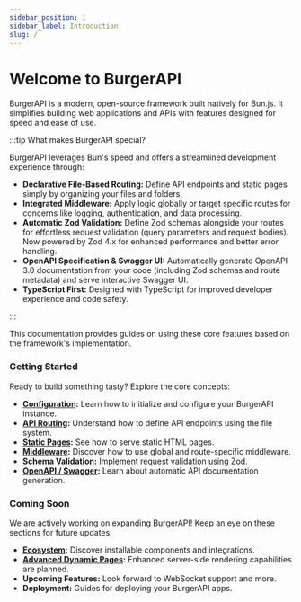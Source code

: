 ```yaml
---
sidebar_position: 1
sidebar_label: Introduction
slug: /
---
```


# Welcome to BurgerAPI

BurgerAPI is a modern, open-source framework built natively for Bun.js. It simplifies building web applications and APIs with features designed for speed and ease of use.

:::tip What makes BurgerAPI special?

BurgerAPI leverages Bun's speed and offers a streamlined development experience through:

- **Declarative File-Based Routing:** Define API endpoints and static pages simply by organizing your files and folders.
- **Integrated Middleware:** Apply logic globally or target specific routes for concerns like logging, authentication, and data processing.
- **Automatic Zod Validation:** Define Zod schemas alongside your routes for effortless request validation (query parameters and request bodies). Now powered by Zod 4.x for enhanced performance and better error handling.
- **OpenAPI Specification & Swagger UI:** Automatically generate OpenAPI 3.0 documentation from your code (including Zod schemas and route metadata) and serve interactive Swagger UI.
- **TypeScript First:** Designed with TypeScript for improved developer experience and code safety.

:::

This documentation provides guides on using these core features based on the framework's implementation.

### Getting Started

Ready to build something tasty? Explore the core concepts:

- **[Configuration](./core/configuration.md):** Learn how to initialize and configure your BurgerAPI instance.
- **[API Routing](./routing/api/static-routes.md):** Understand how to define API endpoints using the file system.
- **[Static Pages](./routing/pages/static-pages.md):** See how to serve static HTML pages.
- **[Middleware](./request-handling/middleware.md):** Discover how to use global and route-specific middleware.
- **[Schema Validation](./request-handling/validation.md):** Implement request validation using Zod.
- **[OpenAPI / Swagger](./api/openapi.md):** Learn about automatic API documentation generation.

### Coming Soon

We are actively working on expanding BurgerAPI! Keep an eye on these sections for future updates:

- **[Ecosystem](./ecosystem/introduction.md):** Discover installable components and integrations.
- **[Advanced Dynamic Pages](./routing/pages/dynamic-pages.md):** Enhanced server-side rendering capabilities are planned.
- **Upcoming Features:** Look forward to WebSocket support and more.
- **Deployment:** Guides for deploying your BurgerAPI apps.
